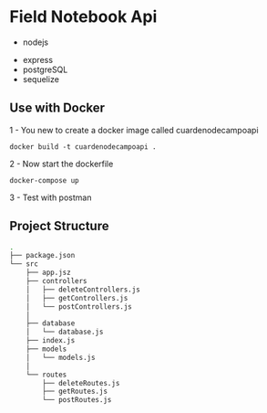# Field Notebook Api

* nodejs

- express
- postgreSQL
- sequelize

## Use with Docker

1 - You new to create a docker image called cuardenodecampoapi

```
docker build -t cuardenodecampoapi .
```

2 - Now start the dockerfile

```
docker-compose up
```

3 - Test with postman

## Project Structure

```bash
.
├── package.json
└── src
    ├── app.jsz
    ├── controllers
    │   ├── deleteControllers.js
    │   ├── getControllers.js
    │   └── postControllers.js
    │
    ├── database
    │   └── database.js
    ├── index.js
    ├── models
    │   └── models.js
    │
    └── routes
        ├── deleteRoutes.js
        ├── getRoutes.js
        └── postRoutes.js

```
